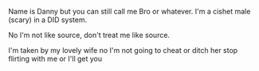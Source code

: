 Name is Danny but you can still call me Bro or whatever. I'm a cishet male (scary) in a DID system.

No I'm not like source, don't treat me like source.

I'm taken by my lovely wife no I'm not going to cheat or ditch her stop flirting with me or I'll get you
